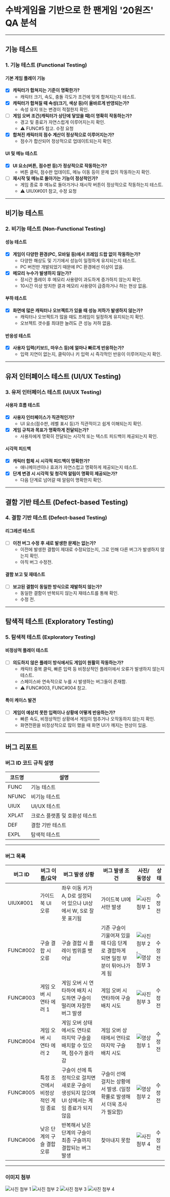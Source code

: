 # 수박게임을 기반으로 한 팬게임 '20원즈' QA 분석

---

## 기능 테스트

### 1. 기능 테스트 (Functional Testing)

#### 기본 게임 플레이 기능

- [x] **캐릭터가 합쳐지는 기준이 명확한가?**
  - 캐릭터 크기, 속도, 충돌 각도가 조건에 맞게 합쳐지는지 테스트.
- [x] **캐릭터가 합쳐질 때 속성(크기, 색상 등)이 올바르게 반영되는가?**
  - 속성 유지 또는 변경이 적절한지 확인.
- [ ] **게임 오버 조건(캐릭터가 상단에 닿았을 때)이 명확히 작동하는가?**
  - 경고 및 종료가 자연스럽게 이루어지는지 확인.
  - ⚠️ FUNC#5 참고. 수정 요청
- [x] **합쳐진 캐릭터의 점수 계산이 정상적으로 이루어지는가?**
  - 점수가 합산되어 정상적으로 업데이트되는지 확인.

#### UI 및 메뉴 테스트

- [x] **UI 요소(버튼, 점수판 등)가 정상적으로 작동하는가?**
  - 버튼 클릭, 점수판 업데이트, 메뉴 이동 등이 문제 없이 작동하는지 확인.
- [ ] **재시작 및 메뉴로 돌아가는 기능이 정상적인가?**
  - 게임 종료 후 메뉴로 돌아가거나 재시작 버튼이 정상적으로 작동하는지 테스트.
  - ⚠️ UIUX#001 참고, 수정 요청

---

## 비기능 테스트

### 2. 비기능 테스트 (Non-Functional Testing)

#### 성능 테스트

- [x] **게임이 다양한 환경(PC, 모바일 등)에서 프레임 드랍 없이 작동하는가?**
  - 다양한 해상도 및 기기에서 성능이 일정하게 유지되는지 테스트.
  - PC 버전만 개발되었기 때문에 PC 환경에선 이상이 없음.
- [x] **메모리 누수가 발생하지 않는가?**
  - 장시간 플레이 후 메모리 사용량이 과도하게 증가하지 않는지 확인.
  - 10시간 이상 방치한 결과 메모리 사용량이 급증하거나 하는 현상 없음.

#### 부하 테스트

- [x] **화면에 많은 캐릭터나 오브젝트가 있을 때 성능 저하가 발생하지 않는가?**
  - 캐릭터나 오브젝트가 많을 때도 프레임이 일정하게 유지되는지 확인.
  - 오브젝트 갯수를 최대한 늘려도 큰 성능 저하 없음.

#### 반응성 테스트

- [x] **사용자 입력(키보드, 마우스 등)에 얼마나 빠르게 반응하는가?**
  - 입력 지연이 없는지, 클릭이나 키 입력 시 즉각적인 반응이 이루어지는지 확인.

---

## 유저 인터페이스 테스트 (UI/UX Testing)

### 3. 유저 인터페이스 테스트 (UI/UX Testing)

#### 사용자 흐름 테스트

- [x] **사용자 인터페이스가 직관적인가?**
  - UI 요소(점수판, 레벨 표시 등)가 직관적이고 쉽게 이해되는지 확인.
- [x] **게임 규칙과 목표가 명확하게 전달되는가?**
  - 사용자에게 명확히 전달되는 시각적 또는 텍스트 피드백이 제공되는지 확인.

#### 시각적 피드백

- [x] **캐릭터 합체 시 시각적 피드백이 명확한가?**
  - 애니메이션이나 효과가 자연스럽고 명확하게 제공되는지 테스트.
- [x] **단계 변경 시 시각적 및 청각적 알림이 명확히 제공되는가?**
  - 다음 단계로 넘어갈 때 알림이 명확한지 확인.

---

## 결함 기반 테스트 (Defect-based Testing)

### 4. 결함 기반 테스트 (Defect-based Testing)

#### 리그레션 테스트

- [ ] **이전 버그 수정 후 새로 발생한 문제는 없는가?**
  - 이전에 발생한 결함이 제대로 수정되었는지, 그로 인해 다른 버그가 발생하지 않는지 확인.
  - 아직 버그 수정전.

#### 결함 보고 및 재테스트

- [ ] **보고된 결함이 동일한 방식으로 재발하지 않는가?**
  - 동일한 결함이 반복되지 않는지 재테스트를 통해 확인.
  - 수정 전.

---

## 탐색적 테스트 (Exploratory Testing)

### 5. 탐색적 테스트 (Exploratory Testing)

#### 비정상적 플레이 테스트

- [ ] **의도하지 않은 플레이 방식에서도 게임이 원활히 작동하는가?**
  - 캐릭터 중복 클릭, 빠른 입력 등 비정상적인 플레이에서 오류가 발생하지 않는지 테스트.
  - 스페이스바 연속적으로 누를 시 발생하는 버그들이 존재함.
  - ⚠️ FUNC#003, FUNC#004 참고.

#### 특이 케이스 발견

- [ ] **게임이 예상치 못한 입력이나 상황에 어떻게 반응하는가?**
  - 빠른 속도, 비정상적인 상황에서 게임이 멈추거나 오작동하지 않는지 확인.
  - 화면전환을 비정상적으로 많이 했을 때 화면 UI가 깨지는 현상이 있음.

---

## 버그 리포트

### 버그 ID 코드 규칙 설명

| 코드명 | 설명 |
| --- | --- |
| FUNC | 기능 테스트 |
| NFUNC | 비기능 테스트 |
| UIUX | UI/UX 테스트 |
| XPLAT | 크로스 플랫폼 및 호환성 테스트 |
| DEF | 결함 기반 테스트 |
| EXPL | 탐색적 테스트 |

---

### 버그 목록

| 버그 ID | 버그 이름/요약 | 버그 발생 상황 | 버그 발생 조건 | 사진/동영상 | 상태 |
| --- | --- | --- | --- | --- | --- |
| UIUX#001 | 가이드북 UI 오류 | 좌우 이동 키가 A, D로 설정되어 있으나 UI상에서 W, S로 잘못 표기됨 | 가이드북 UI에서만 발생 | ![사진 첨부 1](사진링크) | 수정 전 |
| FUNC#002 | 구슬 결합 시 오류 | 구슬 결합 시 플레이 범위를 벗어남 | 기존 구슬이 기울여져 있을 때 다음 단계로 결합하게 되면 일정 부분이 튀어나가게 됨 | ![사진 첨부 2](사진링크), ![영상 첨부 3](영상링크) | 수정 전 |
| FUNC#003 | 게임 오버 시 연타 에러 1 | 게임 오버 시 연타하여 배치 시도하면 구슬이 떨리며 자잘한 버그 발생 | 게임 오버 시 연타하여 구슬 배치 시도 | ![사진 첨부 3](사진링크) | 수정 전 |
| FUNC#004 | 게임 오버 시 연타 에러 2 | 게임 오버 상태에서도 연타로 마지막 구슬을 배치할 수 있으며, 점수가 올라감 | 게임 오버 상태에서 연타로 마지막 구슬 배치 시도 | ![영상 첨부 1](영상링크) | 수정 전 |
| FUNC#005 | 특정 조건에서 비정상적인 게임 종료 | 구슬이 선에 특정적으로 걸치면 새로운 구슬이 생성되지 않으며 UI 상에서는 게임 종료가 되지 않음 | 구슬이 선에 걸치는 상황에서 발생. (일정 확률로 발생해서 더욱 조사가 필요함) | ![영상 첨부 2](영상링크) | 수정 전 |
| FUNC#006 | 낮은 단계의 구슬 결합 오류 | 반복해서 낮은 단계의 구슬이 최종 구슬까지 결합되는 버그 발생 | 찾아내지 못함 | ![사진 첨부 4](사진링크) | 수정 전 |

---

### 이미지 첨부

![사진 첨부 1](사진링크)
![사진 첨부 2](사진링크)
![사진 첨부 3](사진링크)
![사진 첨부 4](사진링크)
